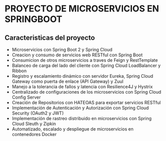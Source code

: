 # PROYECTO DE MICROSERVICIOS EN SPRINGBOOT

## Caracteristicas del proyecto

- Microservicios con Spring Boot 2 y Spring Cloud
- Creacion y consumo de servicios web RESTful con Spring Boot
- Consumicion de otros microservicios a traves de Feign y RestTemplate
- Balanceo de carga del lado del cliente con Spring Cloud LoadBalancer y Ribbon
- Registro y escalamiento dinámico con servidor Eureka, Spring Cloud Gateway como puerta de enlace (API Gateway) y Zuul
- Manejo a la tolerancia de fallos y latencia con Resilience4J y Hystrix
- Centralizado de configuraciones de los microservicios con Spring Cloud Config Server
- Creación de Repositorios con HATEOAS para exportar servicios RESTful
- Implementación de Autenticación y Autorización con Spring Cloud Security (OAuth2 y JWT)
- Implementación de rastreo distribuido en microservicios con Spring Cloud Sleuth y Zipkin
- Automatizado, escalado y despliegue de microservicios en contenedores Docker